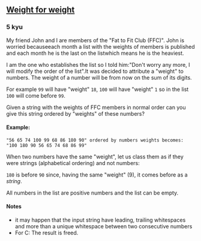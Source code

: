 <h2><a href=https://www.codewars.com/kata/55c6126177c9441a570000cc/train/python target="_blank">Weight for weight</a></h2><h3>5 kyu</h3><p>My friend John and I are members of the "Fat to Fit Club (FFC)". John is worried becauseeach month a list with the weights of members is published and each month he is the last on the listwhich means he is the heaviest. </p><p>I am the one who establishes the list so I told him:"Don't worry any more, I will modify the order of the list".It was decided to attribute a "weight" to numbers. The weight of a number will be from now on the sum of its digits. </p><p>For example <code>99</code> will have "weight" <code>18</code>, <code>100</code> will have "weight" <code>1</code> so in the list <code>100</code> will come before <code>99</code>.</p><p>Given a string with the weights of FFC members in normal order can you give this string ordered by "weights" of these numbers?</p><h4 id="example">Example:</h4><pre><code>"56 65 74 100 99 68 86 180 90" ordered by numbers weights becomes: "100 180 90 56 65 74 68 86 99"</code></pre><p>When two numbers have the same "weight", let us class them as if they were strings (alphabetical ordering) and not numbers:</p><p><code>180</code> is before <code>90</code> since, having the same "weight" (9),  it comes before as a <em>string</em>.</p><p>All numbers in the list are positive numbers and the list can be empty.</p><h4 id="notes">Notes</h4><ul><li>it may happen that the input string have leading, trailing whitespaces and more than a unique whitespace between two consecutive numbers</li><li>For C: The result is freed.</li></ul>